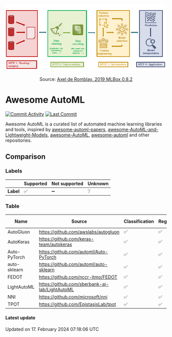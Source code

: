<p align="center">
  <img src="templates/auto-ml-process.png" width="512" />
</p>
<p align="center">
Source: 
  <a href="https://www.slideshare.net/AxeldeRomblay?utm_campaign=profiletracking&utm_medium=sssite&utm_source=ssslideview" target="_blank">Axel de Romblay, 2019 MLBox 0.8.2</a>
</p> 

# Awesome AutoML

[![Commit Activity](https://shields.io/github/commit-activity/m/shamilnabiyev/awesome-automl)](https://github.com/shamilnabiyev/awesome-automl)
[![Last Commit](https://shields.io/github/last-commit/shamilnabiyev/awesome-automl)](https://github.com/shamilnabiyev/awesome-automl)

Awesome AutoML is a curated list of automated machine learning libraries and tools, inspired by [awesome-automl-papers](https://github.com/hibayesian/awesome-automl-papers), [awesome-AutoML-and-Lightweight-Models](https://github.com/guan-yuan/awesome-AutoML-and-Lightweight-Models), [awesome-AutoML](https://github.com/windmaple/awesome-AutoML), [awesome-automl](https://github.com/ChanChiChoi/awesome-automl) and other repositories. 

## Comparison

### Labels

|    | Supported| Not supported | Unknown |
|--|--|--|--|
| **Label** | :white_check_mark: | :heavy_minus_sign: | :grey_question: |

### Table

| Name         | Source                                         | Classification     | Regression         | Clustering         | Time series        | Image Classification | Object Detection   | NLP Tasks          | Data cleaning      | Feature Engineering | Feature Selection  | Hyperparameter Tuning | Model Selection    | Model Evaluation   |
| ------------ | ---------------------------------------------- | ------------------ | ------------------ | ------------------ | ------------------ | -------------------- | ------------------ | ------------------ | ------------------ | ------------------- | ------------------ | --------------------- | ------------------ | ------------------ |
| AutoGluon    | https://github.com/awslabs/autogluon           | :white_check_mark: | :white_check_mark: | :heavy_minus_sign: | :heavy_minus_sign: | :white_check_mark:   | :white_check_mark: | :white_check_mark: | :white_check_mark: | :white_check_mark:  | :white_check_mark: | :white_check_mark:    | :white_check_mark: | :white_check_mark: |
| AutoKeras    | https://github.com/keras-team/autokeras        | :white_check_mark: | :white_check_mark: | :heavy_minus_sign: | :heavy_minus_sign: | :white_check_mark:   | :heavy_minus_sign: | :heavy_minus_sign: | :white_check_mark: | :white_check_mark:  | :white_check_mark: | :white_check_mark:    | :white_check_mark: | :white_check_mark: |
| Auto-PyTorch | https://github.com/automl/Auto-PyTorch         | :white_check_mark: | :white_check_mark: | :heavy_minus_sign: | :heavy_minus_sign: | :white_check_mark:   | :heavy_minus_sign: | :heavy_minus_sign: | :white_check_mark: | :white_check_mark:  | :white_check_mark: | :white_check_mark:    | :white_check_mark: | :white_check_mark: |
| auto-sklearn | https://github.com/automl/auto-sklearn         | :white_check_mark: | :white_check_mark: | :heavy_minus_sign: | :heavy_minus_sign: | :heavy_minus_sign:   | :heavy_minus_sign: | :heavy_minus_sign: | :white_check_mark: | :white_check_mark:  | :white_check_mark: | :white_check_mark:    | :white_check_mark: | :white_check_mark: |
| FEDOT        | https://github.com/nccr-itmo/FEDOT             | :white_check_mark: | :white_check_mark: | :white_check_mark: | :white_check_mark: | :grey_question:      | :grey_question:    | :heavy_minus_sign: | :grey_question:    | :grey_question:     | :white_check_mark: | :white_check_mark:    | :white_check_mark: | :white_check_mark: |
| LightAutoML  | https://github.com/sberbank-ai-lab/LightAutoML | :white_check_mark: | :white_check_mark: | :heavy_minus_sign: | :heavy_minus_sign: | :heavy_minus_sign:   | :heavy_minus_sign: | :white_check_mark: | :white_check_mark: | :white_check_mark:  | :white_check_mark: | :white_check_mark:    | :white_check_mark: | :white_check_mark: |
| NNI          | https://github.com/microsoft/nni               | :white_check_mark: | :white_check_mark: | :grey_question:    | :grey_question:    | :heavy_minus_sign:   | :heavy_minus_sign: | :heavy_minus_sign: | :grey_question:    | :white_check_mark:  | :white_check_mark: | :white_check_mark:    | :grey_question:    | :grey_question:    |
| TPOT         | https://github.com/EpistasisLab/tpot           | :white_check_mark: | :white_check_mark: | :heavy_minus_sign: | :heavy_minus_sign: | :heavy_minus_sign:   | :heavy_minus_sign: | :heavy_minus_sign: | :heavy_minus_sign: | :white_check_mark:  | :white_check_mark: | :white_check_mark:    | :white_check_mark: | :heavy_minus_sign: |


#### Latest update

Updated on 17. February 2024 07:18:06 UTC

